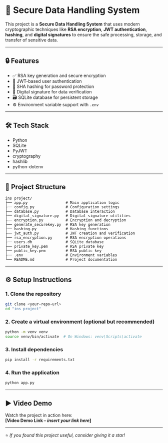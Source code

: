 # 🔐 Secure Data Handling System

This project is a **Secure Data Handling System** that uses modern cryptographic techniques like **RSA encryption**, **JWT authentication**, **hashing**, and **digital signatures** to ensure the safe processing, storage, and transfer of sensitive data.

---

## 🔒 Features

- ✅ RSA key generation and secure encryption  
- 🔑 JWT-based user authentication  
- 🔐 SHA hashing for password protection  
- 📝 Digital signature for data verification  
- 🗃️ SQLite database for persistent storage  
- ⚙️ Environment variable support with `.env`

---

## 🛠️ Tech Stack

- Python  
- SQLite  
- PyJWT  
- cryptography  
- hashlib  
- python-dotenv

---

## 📁 Project Structure

```
ins project/
├── app.py                 # Main application logic
├── config.py              # Configuration settings
├── database.py            # Database interaction
├── digital_signature.py   # Digital signature utilities
├── encryption.py          # Encryption and decryption
├── generate_securekey.py  # RSA key generation
├── hashing.py             # Hashing functions
├── jwt_auth.py            # JWT creation and verification
├── rsa_encryption.py      # RSA encryption operations
├── users.db               # SQLite database
├── private_key.pem        # RSA private key
├── public_key.pem         # RSA public key
├── .env                   # Environment variables
└── README.md              # Project documentation
```

---

## ⚙️ Setup Instructions

### 1. Clone the repository

```bash
git clone <your-repo-url>
cd "ins project"
```

### 2. Create a virtual environment (optional but recommended)

```bash
python -m venv venv
source venv/bin/activate  # On Windows: venv\Scripts\activate
```

### 3. Install dependencies

```bash
pip install -r requirements.txt
```

### 4. Run the application

```bash
python app.py
```

---

## ▶️ Video Demo

Watch the project in action here:  
**[Video Demo Link – _insert your link here_]**

---


⭐ _If you found this project useful, consider giving it a star!_
